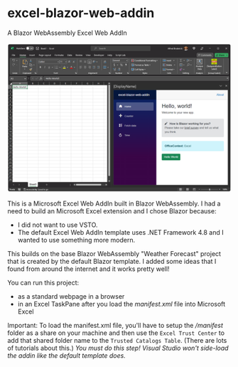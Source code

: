 # excel-blazor-web-addin
A Blazor WebAssembly Excel Web AddIn 

![image](https://github.com/AlfredBr/excel-blazor-web-addin/blob/main/ExcelBlazorWebAddIn.png)

This is a Microsoft Excel Web AddIn built in Blazor WebAssembly.
I had a need to build an Microsoft Excel extension and I chose Blazor because:
* I did not want to use VSTO.  
* The default Excel Web AddIn template uses .NET Framework 4.8 and I wanted to use something more modern.

This builds on the base Blazor WebAssembly "Weather Forecast" project that is created by the default Blazor template.
I added some ideas that I found from around the internet and it works pretty well!

You can run this project:
- as a standard webpage in a browser 
- in an Excel TaskPane after you load the *manifest.xml* file into Microsoft Excel

Important: To load the manifest.xml file, you'll have to setup the */manifest* folder as a share on your machine and then use the ```Excel Trust Center``` to add that shared folder name to the ```Trusted Catalogs Table```.  (There are lots of tutorials about this.)  *You must do this step! Visual Studio won't side-load the addin like the default template does.*
